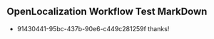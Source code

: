 ## OpenLocalization Workflow Test MarkDown
* 91430441-95bc-437b-90e6-c449c281259f thanks!

<!--HONumber=Oct16_HO4-->


